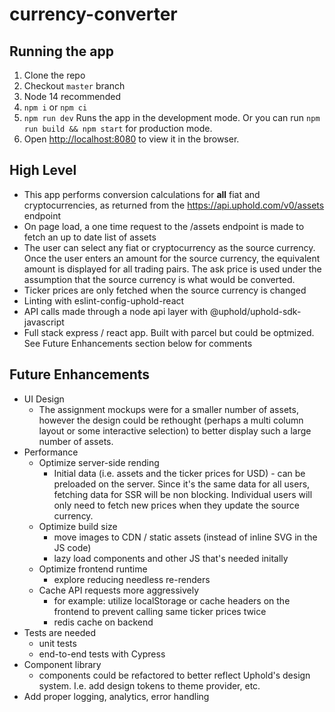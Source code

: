 # currency-converter

## Running the app
1. Clone the repo
2. Checkout `master` branch
3. Node 14 recommended
4. `npm i` or `npm ci`
5. `npm run dev` Runs the app in the development mode. Or you can run `npm run build && npm start` for production mode.
6. Open [http://localhost:8080](http://localhost:8080) to view it in the browser.

## High Level
- This app performs conversion calculations for **all** fiat and cryptocurrencies, as returned from the https://api.uphold.com/v0/assets endpoint
- On page load, a one time request to the /assets endpoint is made to fetch an up to date list of assets
- The user can select any fiat or cryptocurrency as the source currency. Once the user enters an amount for the source currency, the equivalent amount is displayed for all trading pairs. The ask price is used under the assumption that the source currency is what would be converted.
- Ticker prices are only fetched when the source currency is changed
- Linting with eslint-config-uphold-react
- API calls made through a node api layer with @uphold/uphold-sdk-javascript
- Full stack express / react app. Built with parcel but could be optmized. See Future Enhancements section below for comments

## Future Enhancements
- UI Design
	- The assignment mockups were for a smaller number of assets, however the design could be rethought (perhaps a multi column layout or some interactive selection) to better display such a large number of assets.
- Performance
	- Optimize server-side rending
		- Initial data (i.e. assets and the ticker prices for USD) - can be preloaded on the server. Since it's the same data for all users, fetching data for SSR will be non blocking. Individual users will only need to fetch new prices when they update the source currency.
	- Optimize build size
		- move images to CDN / static assets (instead of inline SVG in the JS code)
		- lazy load components and other JS that's needed initally
	- Optimize frontend runtime
		- explore reducing needless re-renders
	- Cache API requests more aggressively
		- for example: utilize localStorage or cache headers on the frontend to prevent calling same ticker prices twice
		- redis cache on backend
- Tests are needed
	- unit tests
	- end-to-end tests with Cypress
- Component library
	- components could be refactored to better reflect Uphold's design system. I.e. add design tokens to theme provider, etc.
- Add proper logging, analytics, error handling

